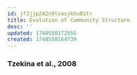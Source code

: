 ```yaml
---
id: jf2jjp242n9lvasjkhu01tr
title: Evolution of Community Structure
desc: ''
updated: 1740550172555
created: 1740550164739
---
```

### Tzekina et al., 2008

